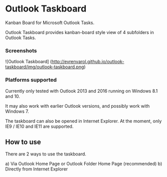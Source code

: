 # Outlook Taskboard
Kanban Board for Microsoft Outlook Tasks.

Outlook Taskboard provides kanban-board style view of 4 subfolders in Outlook Tasks. 

### Screenshots

![Outlook Taskboard] (http://evrenvarol.github.io/outlook-taskboard/img/outlook-taskboard.png)

### Platforms supported
Currently only tested with Outlook 2013 and 2016 running on Windows 8.1 and 10. 

It may also work with earlier Outlook versions, and possibly work with Windows 7. 

The taskboard can also be opened in Internet Explorer. At the moment, only IE9 / IE10 and IE11 are supported. 

## How to use

There are 2 ways to use the taskboard.

  a) Via Outlook Home Page or Outlook Folder Home Page (recommended)
  b) Directly from Internet Explorer

